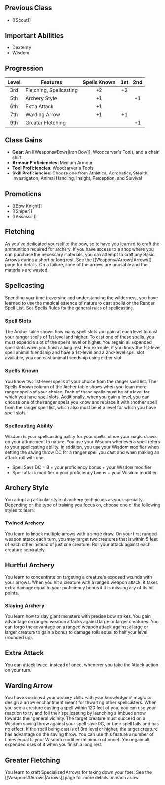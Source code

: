 ## Previous Class
- [[Scout]]
## Important Abilities
- Dexterity
- Wisdom
## Progression
| Level | Features                | Spells Known | 1st | 2nd |
| :---: | ----------------------- | :----------: | :-: | :-: |
|  3rd  | Fletching, Spellcasting |      +2      | +2  |     |
|  5th  | Archery Style           |      +1      |     | +1  |
|  6th  | Extra Attack            |      +1      |     |     |
|  7th  | Warding Arrow           |      +1      | +1  |     |
|  9th  | Greater Fletching       |              |     | +1  |
## Class Gains
- **Gear**: An [[Weapons#Bows|Iron Bow]], Woodcarver's Tools, and a chain shirt
- **Armour Proficiencies**: Medium Armour
- **Tool Proficiencies**: Woodcarver's Tools
- **Skill Proficiencies**: Choose one from Athletics, Acrobatics, Stealth, Investigation, Animal Handling, Insight, Perception, and Survival
## Promotions
- [[Bow Knight]]
- [[Sniper]]
- [[Assassin]]
## Fletching
As you've dedicated yourself to the bow, so to have you learned to craft the ammunition required for archery.
If you have access to a shop where you can purchase the necessary materials, you can attempt to craft any Basic Arrows during a short or long rest. See the [[Weapons#Arrows|Arrows]] page for details.
On a failure, none of the arrows are unusable and the materials are wasted.
## Spellcasting
Spending your time traversing and understanding the wilderness, you have learned to use the magical essence of nature to cast spells on the Ranger Spell List. See Spells Rules for the general rules of spellcasting.
### Spell Slots
The Archer table shows how many spell slots you gain at each level to cast your ranger spells of 1st level and higher. To cast one of these spells, you must expend a slot of the spell’s level or higher. You regain all expended spell slots when you finish a long rest.
For example, if you know the 1st-level spell animal friendship and have a 1st-level and a 2nd-level spell slot available, you can cast animal friendship using either slot.
### Spells Known
You know two 1st-level spells of your choice from the ranger spell list.
The Spells Known column of the Archer table shows when you learn more ranger spells of your choice. Each of these spells must be of a level for which you have spell slots. 
Additionally, when you gain a level, you can choose one of the ranger spells you know and replace it with another spell from the ranger spell list, which also must be of a level for which you have spell slots.
### Spellcasting Ability
Wisdom is your spellcasting ability for your spells, since your magic draws on your attunement to nature.
You use your Wisdom whenever a spell refers to your spellcasting ability. In addition, you use your Wisdom modifier when setting the saving throw DC for a ranger spell you cast and when making an attack roll with one. 
- Spell Save DC  =  8 + your proficiency bonus + your Wisdom modifier
- Spell attack modifier  =  your proficiency bonus + your Wisdom modifier
## Archery Style
You adopt a particular style of archery techniques as your specialty. Depending on the type of training you focus on, choose one of the following styles to learn:
### Twined Archery
You learn to knock multiple arrows with a single draw. On your first ranged weapon attack each turn, you may target two creatures that is within 5 feet of each other instead of just one creature. Roll your attack against each creature separately.
## Hurtful Archery
You learn to concentrate on targeting a creature's exposed wounds with your arrows.
When you hit a creature with a ranged weapon attack, it takes extra damage equal to your proficiency bonus if it is missing any of its hit points.
### Slaying Archery
You learn how to slay giant monsters with precise bow strikes. You gain advantage on ranged weapon attacks against large or larger creatures.
You can forgo the advantage on a ranged weapon attack against a large or larger creature to gain a bonus to damage rolls equal to half your level (rounded up).
## Extra Attack
You can attack twice, instead of once, whenever you take the Attack action on your turn.
## Warding Arrow
You have combined your archery skills with your knowledge of magic to design a arrow enchantment meant for thwarting other spellcasters. When you see a creature casting a spell within 120 feet of you, you can use your reaction to try and foil their spellcasting by launching a imbued arrow towards their general vicinity.
The target creature must succeed on a Wisdom saving throw against your spell save DC, or their spell fails and has no effect.
If the spell being cast is of 3rd level or higher, the target creature has advantage on the saving throw.
You can use this feature a number of times equal to your Wisdom modifier (minimum of once). You regain all expended uses of it when you finish a long rest.
## Greater Fletching
You learn to craft Specialized Arrows for taking down your foes. See the [[Weapons#Arrows|Arrows]] page for more details on each arrow.
